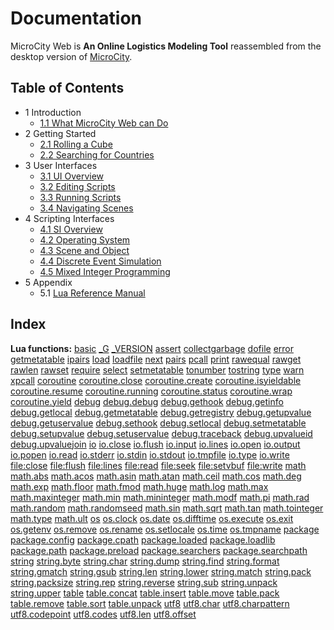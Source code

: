 # Documentation

MicroCity Web is **An Online Logistics Modeling Tool** reassembled from the desktop version of <a href="https://github.com/microcity/desktop" target="_blank">MicroCity</a>.

## Table of Contents
- 1 Introduction
  - [1.1 What MicroCity Web can Do](1.1_what_microcity_web_can_do.md)
- 2 Getting Started
  - [2.1 Rolling a Cube](2.1_rolling_a_cube.md)
  - [2.2 Searching for Countries](2.2_searching_for_countries.md)
- 3 User Interfaces
  - [3.1 UI Overview](3.1_ui_overview.md)
  - [3.2 Editing Scripts](3.2_editing_scripts.md)
  - [3.3 Running Scripts](3.3_running_scripts.md)
  - [3.4 Navigating Scenes](3.4_navigating_scenes.md)
- 4 Scripting Interfaces
  - [4.1 SI Overview](4.1_si_overview.md)
  - [4.2 Operating System](4.2_operating_system.md)
  - [4.3 Scene and Object](4.3_scene_and_object.md)
  - [4.4 Discrete Event Simulation](4.4_discrete_event_simulation.md)
  - [4.5 Mixed Integer Programming](4.5_mixed_integer_programming.md)
- 5 Appendix
  - 5.1 <a href="https://www.lua.org/manual/5.4/manual.html" target="_blank">Lua Reference Manual</a>

## Index
**Lua functions:** <a href="manual.html#6.1" target="_blank">basic</a> <a href="manual.html#pdf-_G" target="_blank">_G</a> <a href="manual.html#pdf-_VERSION" target="_blank">_VERSION</a> <a href="manual.html#pdf-assert" target="_blank">assert</a> <a href="manual.html#pdf-collectgarbage" target="_blank">collectgarbage</a> <a href="manual.html#pdf-dofile" target="_blank">dofile</a> <a href="manual.html#pdf-error" target="_blank">error</a> <a href="manual.html#pdf-getmetatable" target="_blank">getmetatable</a> <a href="manual.html#pdf-ipairs" target="_blank">ipairs</a> <a href="manual.html#pdf-load" target="_blank">load</a> <a href="manual.html#pdf-loadfile" target="_blank">loadfile</a> <a href="manual.html#pdf-next" target="_blank">next</a> <a href="manual.html#pdf-pairs" target="_blank">pairs</a> <a href="manual.html#pdf-pcall" target="_blank">pcall</a> <a href="manual.html#pdf-print" target="_blank">print</a> <a href="manual.html#pdf-rawequal" target="_blank">rawequal</a> <a href="manual.html#pdf-rawget" target="_blank">rawget</a> <a href="manual.html#pdf-rawlen" target="_blank">rawlen</a> <a href="manual.html#pdf-rawset" target="_blank">rawset</a> <a href="manual.html#pdf-require" target="_blank">require</a> <a href="manual.html#pdf-select" target="_blank">select</a> <a href="manual.html#pdf-setmetatable" target="_blank">setmetatable</a> <a href="manual.html#pdf-tonumber" target="_blank">tonumber</a> <a href="manual.html#pdf-tostring" target="_blank">tostring</a> <a href="manual.html#pdf-type" target="_blank">type</a> <a href="manual.html#pdf-warn" target="_blank">warn</a> <a href="manual.html#pdf-xpcall" target="_blank">xpcall</a> <a href="manual.html#6.2" target="_blank">coroutine</a> <a href="manual.html#pdf-coroutine.close" target="_blank">coroutine.close</a> <a href="manual.html#pdf-coroutine.create" target="_blank">coroutine.create</a> <a href="manual.html#pdf-coroutine.isyieldable" target="_blank">coroutine.isyieldable</a> <a href="manual.html#pdf-coroutine.resume" target="_blank">coroutine.resume</a> <a href="manual.html#pdf-coroutine.running" target="_blank">coroutine.running</a> <a href="manual.html#pdf-coroutine.status" target="_blank">coroutine.status</a> <a href="manual.html#pdf-coroutine.wrap" target="_blank">coroutine.wrap</a> <a href="manual.html#pdf-coroutine.yield" target="_blank">coroutine.yield</a> <a href="manual.html#6.10" target="_blank">debug</a> <a href="manual.html#pdf-debug.debug" target="_blank">debug.debug</a> <a href="manual.html#pdf-debug.gethook" target="_blank">debug.gethook</a> <a href="manual.html#pdf-debug.getinfo" target="_blank">debug.getinfo</a> <a href="manual.html#pdf-debug.getlocal" target="_blank">debug.getlocal</a> <a href="manual.html#pdf-debug.getmetatable" target="_blank">debug.getmetatable</a> <a href="manual.html#pdf-debug.getregistry" target="_blank">debug.getregistry</a> <a href="manual.html#pdf-debug.getupvalue" target="_blank">debug.getupvalue</a> <a href="manual.html#pdf-debug.getuservalue" target="_blank">debug.getuservalue</a> <a href="manual.html#pdf-debug.sethook" target="_blank">debug.sethook</a> <a href="manual.html#pdf-debug.setlocal" target="_blank">debug.setlocal</a> <a href="manual.html#pdf-debug.setmetatable" target="_blank">debug.setmetatable</a> <a href="manual.html#pdf-debug.setupvalue" target="_blank">debug.setupvalue</a> <a href="manual.html#pdf-debug.setuservalue" target="_blank">debug.setuservalue</a> <a href="manual.html#pdf-debug.traceback" target="_blank">debug.traceback</a> <a href="manual.html#pdf-debug.upvalueid" target="_blank">debug.upvalueid</a> <a href="manual.html#pdf-debug.upvaluejoin" target="_blank">debug.upvaluejoin</a> <a href="manual.html#6.8" target="_blank">io</a> <a href="manual.html#pdf-io.close" target="_blank">io.close</a> <a href="manual.html#pdf-io.flush" target="_blank">io.flush</a> <a href="manual.html#pdf-io.input" target="_blank">io.input</a> <a href="manual.html#pdf-io.lines" target="_blank">io.lines</a> <a href="manual.html#pdf-io.open" target="_blank">io.open</a> <a href="manual.html#pdf-io.output" target="_blank">io.output</a> <a href="manual.html#pdf-io.popen" target="_blank">io.popen</a> <a href="manual.html#pdf-io.read" target="_blank">io.read</a> <a href="manual.html#pdf-io.stderr" target="_blank">io.stderr</a> <a href="manual.html#pdf-io.stdin" target="_blank">io.stdin</a> <a href="manual.html#pdf-io.stdout" target="_blank">io.stdout</a> <a href="manual.html#pdf-io.tmpfile" target="_blank">io.tmpfile</a> <a href="manual.html#pdf-io.type" target="_blank">io.type</a> <a href="manual.html#pdf-io.write" target="_blank">io.write</a> <a href="manual.html#pdf-file:close" target="_blank">file:close</a> <a href="manual.html#pdf-file:flush" target="_blank">file:flush</a> <a href="manual.html#pdf-file:lines" target="_blank">file:lines</a> <a href="manual.html#pdf-file:read" target="_blank">file:read</a> <a href="manual.html#pdf-file:seek" target="_blank">file:seek</a> <a href="manual.html#pdf-file:setvbuf" target="_blank">file:setvbuf</a> <a href="manual.html#pdf-file:write" target="_blank">file:write</a> <a href="manual.html#6.7" target="_blank">math</a> <a href="manual.html#pdf-math.abs" target="_blank">math.abs</a> <a href="manual.html#pdf-math.acos" target="_blank">math.acos</a> <a href="manual.html#pdf-math.asin" target="_blank">math.asin</a> <a href="manual.html#pdf-math.atan" target="_blank">math.atan</a> <a href="manual.html#pdf-math.ceil" target="_blank">math.ceil</a> <a href="manual.html#pdf-math.cos" target="_blank">math.cos</a> <a href="manual.html#pdf-math.deg" target="_blank">math.deg</a> <a href="manual.html#pdf-math.exp" target="_blank">math.exp</a> <a href="manual.html#pdf-math.floor" target="_blank">math.floor</a> <a href="manual.html#pdf-math.fmod" target="_blank">math.fmod</a> <a href="manual.html#pdf-math.huge" target="_blank">math.huge</a> <a href="manual.html#pdf-math.log" target="_blank">math.log</a> <a href="manual.html#pdf-math.max" target="_blank">math.max</a> <a href="manual.html#pdf-math.maxinteger" target="_blank">math.maxinteger</a> <a href="manual.html#pdf-math.min" target="_blank">math.min</a> <a href="manual.html#pdf-math.mininteger" target="_blank">math.mininteger</a> <a href="manual.html#pdf-math.modf" target="_blank">math.modf</a> <a href="manual.html#pdf-math.pi" target="_blank">math.pi</a> <a href="manual.html#pdf-math.rad" target="_blank">math.rad</a> <a href="manual.html#pdf-math.random" target="_blank">math.random</a> <a href="manual.html#pdf-math.randomseed" target="_blank">math.randomseed</a> <a href="manual.html#pdf-math.sin" target="_blank">math.sin</a> <a href="manual.html#pdf-math.sqrt" target="_blank">math.sqrt</a> <a href="manual.html#pdf-math.tan" target="_blank">math.tan</a> <a href="manual.html#pdf-math.tointeger" target="_blank">math.tointeger</a> <a href="manual.html#pdf-math.type" target="_blank">math.type</a> <a href="manual.html#pdf-math.ult" target="_blank">math.ult</a> <a href="manual.html#6.9" target="_blank">os</a> <a href="manual.html#pdf-os.clock" target="_blank">os.clock</a> <a href="manual.html#pdf-os.date" target="_blank">os.date</a> <a href="manual.html#pdf-os.difftime" target="_blank">os.difftime</a> <a href="manual.html#pdf-os.execute" target="_blank">os.execute</a> <a href="manual.html#pdf-os.exit" target="_blank">os.exit</a> <a href="manual.html#pdf-os.getenv" target="_blank">os.getenv</a> <a href="manual.html#pdf-os.remove" target="_blank">os.remove</a> <a href="manual.html#pdf-os.rename" target="_blank">os.rename</a> <a href="manual.html#pdf-os.setlocale" target="_blank">os.setlocale</a> <a href="manual.html#pdf-os.time" target="_blank">os.time</a> <a href="manual.html#pdf-os.tmpname" target="_blank">os.tmpname</a> <a href="manual.html#6.3" target="_blank">package</a> <a href="manual.html#pdf-package.config" target="_blank">package.config</a> <a href="manual.html#pdf-package.cpath" target="_blank">package.cpath</a> <a href="manual.html#pdf-package.loaded" target="_blank">package.loaded</a> <a href="manual.html#pdf-package.loadlib" target="_blank">package.loadlib</a> <a href="manual.html#pdf-package.path" target="_blank">package.path</a> <a href="manual.html#pdf-package.preload" target="_blank">package.preload</a> <a href="manual.html#pdf-package.searchers" target="_blank">package.searchers</a> <a href="manual.html#pdf-package.searchpath" target="_blank">package.searchpath</a> <a href="manual.html#6.4" target="_blank">string</a> <a href="manual.html#pdf-string.byte" target="_blank">string.byte</a> <a href="manual.html#pdf-string.char" target="_blank">string.char</a> <a href="manual.html#pdf-string.dump" target="_blank">string.dump</a> <a href="manual.html#pdf-string.find" target="_blank">string.find</a> <a href="manual.html#pdf-string.format" target="_blank">string.format</a> <a href="manual.html#pdf-string.gmatch" target="_blank">string.gmatch</a> <a href="manual.html#pdf-string.gsub" target="_blank">string.gsub</a> <a href="manual.html#pdf-string.len" target="_blank">string.len</a> <a href="manual.html#pdf-string.lower" target="_blank">string.lower</a> <a href="manual.html#pdf-string.match" target="_blank">string.match</a> <a href="manual.html#pdf-string.pack" target="_blank">string.pack</a> <a href="manual.html#pdf-string.packsize" target="_blank">string.packsize</a> <a href="manual.html#pdf-string.rep" target="_blank">string.rep</a> <a href="manual.html#pdf-string.reverse" target="_blank">string.reverse</a> <a href="manual.html#pdf-string.sub" target="_blank">string.sub</a> <a href="manual.html#pdf-string.unpack" target="_blank">string.unpack</a> <a href="manual.html#pdf-string.upper" target="_blank">string.upper</a> <a href="manual.html#6.6" target="_blank">table</a> <a href="manual.html#pdf-table.concat" target="_blank">table.concat</a> <a href="manual.html#pdf-table.insert" target="_blank">table.insert</a> <a href="manual.html#pdf-table.move" target="_blank">table.move</a> <a href="manual.html#pdf-table.pack" target="_blank">table.pack</a> <a href="manual.html#pdf-table.remove" target="_blank">table.remove</a> <a href="manual.html#pdf-table.sort" target="_blank">table.sort</a> <a href="manual.html#pdf-table.unpack" target="_blank">table.unpack</a> <a href="manual.html#6.5" target="_blank">utf8</a> <a href="manual.html#pdf-utf8.char" target="_blank">utf8.char</a> <a href="manual.html#pdf-utf8.charpattern" target="_blank">utf8.charpattern</a> <a href="manual.html#pdf-utf8.codepoint" target="_blank">utf8.codepoint</a> <a href="manual.html#pdf-utf8.codes" target="_blank">utf8.codes</a> <a href="manual.html#pdf-utf8.len" target="_blank">utf8.len</a> <a href="manual.html#pdf-utf8.offset" target="_blank">utf8.offset</a>
